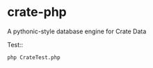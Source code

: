 crate-php
=========

A pythonic-style database engine for Crate Data

Test::

    php CrateTest.php

